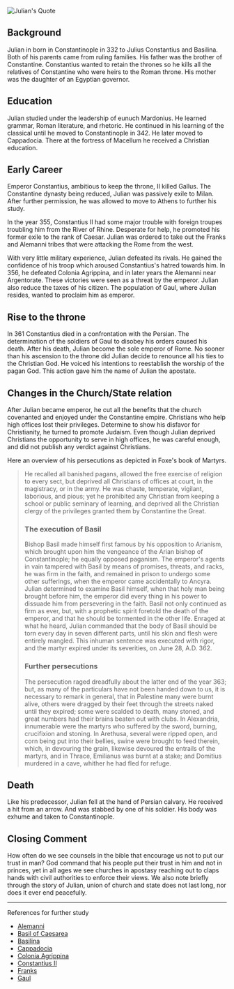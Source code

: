 <!--properties
title=Julian the Apostate
id=LD36nfXBYD
authorKey=wendly
image=https://apps.wspecs.com/images/julian.jpg
publish=false
created=Tue Jun 23 2016 07:37:59 GMT+0300 (EEST)
publishDate=Tue Jun 23 2016 07:37:59 GMT+0300 (EEST)
summary=Julian in born in Constantinople in 332 to Julius Constantius and Basilina. He learned grammar, Roman literature, and rhetoric. He rose as the sole emperor of Rome in 361 after Constantius II died. No sooner than his ascension to the throne did Julian decide to renounce all his ties to the Christian God. He voiced his intentions to reestablish the worship of the pagan God. This action gave him the name of Julian the apostate.
-->

![Julian's Quote](https://apps.wspecs.com/images/julian.jpg)

## Background
Julian in born in Constantinople in 332 to Julius Constantius and Basilina.
Both of his parents came from ruling families. His father was the brother
of Constantine. Constantius wanted to retain the thrones so he kills
all the relatives of Constantine who were heirs to the Roman throne.
His mother was the daughter of an Egyptian governor.


## Education
Julian studied under the leadership of eunuch Mardonius. He learned grammar,
Roman literature, and rhetoric. He continued in his learning of the classical
until he moved to Constantinople in 342. He later moved to Cappadocia. There
at the fortress of Macellum he received a Christian education.

## Early Career
Emperor Constantius, ambitious to keep the throne, II killed Gallus. The
Constantine dynasty being reduced, Julian was passively exile to Milan. After
further permission, he was allowed to move to Athens to further his study.

In the year 355, Constantius II had some major trouble with foreign troupes troubling him
from the River of Rhine. Desperate for help, he promoted his former exile
to the rank of Caesar. Julian was ordered to take out the Franks and Alemanni
tribes that were attacking the Rome from the west.

With very little military experience, Julian defeated its rivals. He gained
the confidence of his troop which aroused Constantius's hatred towards him.
In 356, he defeated Colonia Agrippina, and in later years the Alemanni near
Argentorate. These victories were seen as a threat by the emperor. Julian also
reduce the taxes of his citizen. The population of Gaul, where Julian resides,
wanted to proclaim him as emperor.

## Rise to the throne
In 361 Constantius died in a confrontation with the Persian. The determination
of the soldiers of Gaul to disobey his orders caused his death. After his
death, Julian become the sole emperor of Rome. No sooner than his ascension
to the throne did Julian decide to renounce all his ties to the Christian
God. He voiced his intentions to reestablish the worship of the pagan God.
This action gave him the name of Julian the apostate.

## Changes in the Church/State relation
After Julian became emperor, he cut all the benefits that the church covenanted
and enjoyed under the Constantine empire. Christians who help high offices
lost their privileges. Determine to show his disfavor for Christianity,
he turned to promote Judaism. Even though Julian deprived Christians the 
opportunity to serve in high offices, he was careful enough, and did not
publish any verdict against Christians.

Here an overview of his persecutions as depicted in Foxe's book of Martyrs.
> He recalled all banished pagans, allowed the free exercise of religion to
> every sect, but deprived all Christians of offices at court, in the
> magistracy, or in the army. He was chaste, temperate, vigilant, laborious,
> and pious; yet he prohibited any Christian from keeping a school or public
> seminary of learning, and deprived all the Christian clergy of the privileges
> granted them by Constantine the Great. 
> ### The execution of Basil
> Bishop Basil made himself first famous by his opposition to Arianism, which
> brought upon him the vengeance of the Arian bishop of Constantinople; he
> equally opposed paganism. The emperor's agents in vain tampered with Basil by
> means of promises, threats, and racks, he was firm in the faith, and remained
> in prison to undergo some other sufferings, when the emperor came
> accidentally to Ancyra. Julian determined to examine Basil himself, when that
> holy man being brought before him, the emperor did every thing in his power
> to dissuade him from persevering in the faith. Basil not only continued as
> firm as ever, but, with a prophetic spirit foretold the death of the emperor,
> and that he should be tormented in the other life. Enraged at what he heard,
> Julian commanded that the body of Basil should be torn every day in seven
> different parts, until his skin and flesh were entirely mangled. This inhuman
> sentence was executed with rigor, and the martyr expired under its
> severities, on June 28, A.D. 362. 
> ### Further persecutions
> The persecution raged dreadfully about the latter end of the year 363; but,
> as many of the particulars have not been handed down to us, it is necessary
> to remark in general, that in Palestine many were burnt alive, others were
> dragged by their feet through the streets naked until they expired; some were
> scalded to death, many stoned, and great numbers had their brains beaten out
> with clubs. In Alexandria, innumerable were the martyrs who suffered by the
> sword, burning, crucifixion and stoning. In Arethusa, several were ripped
> open, and corn being put into their bellies, swine were brought to feed
> therein, which, in devouring the grain, likewise devoured the entrails of the
> martyrs, and in Thrace, Emilianus was burnt at a stake; and Domitius murdered
> in a cave, whither he had fled for refuge. 

## Death
Like his predecessor, Julian fell at the hand of Persian calvary. He received
a hit from an arrow. And was stabbed by one of his soldier. His
body was exhume and taken to Constantinople.

## Closing Comment
How often do we see counsels in the bible that encourage us not to put our
trust in man? God command that his people put their trust in him and not
in princes, yet in all ages we see churches in apostasy reaching out to claps
hands with civil authorities to enforce their views. We also note briefly
through the story of Julian, union of church and state does not last long,
nor does it ever end peacefully.

---
References for further study
* [Alemanni](https://www.google.com/#q=alemanni)
* [Basil of Caesarea](https://www.google.com/#q=basil+of+caesarea)
* [Basilina](https://www.google.com/#q=basilina)
* [Cappadocia](https://www.google.com/#q=cappadocia)
* [Colonia Agrippina](https://www.google.com/#q=colonia+agrippina)
* [Constantius II](https://www.google.com/#q=constantius+ii)
* [Franks](https://www.google.com/#q=franks)
* [Gaul](https://www.google.com/#q=gaul)
